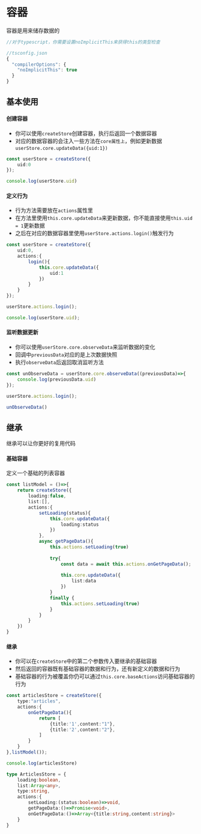 # 容器

容器是用来储存数据的 <br />


``` typescript
//对于typescript，你需要设置noImplicitThis来获得this的类型检查

//tsconfig.json
{
  "compilerOptions": {
    "noImplicitThis": true
  }
}
```

## 基本使用

#### 创建容器

* 你可以使用`createStore`创建容器，执行后返回一个数据容器
* 对应的数据容器的会注入一些方法在`core属性上`，例如更新数据`userStore.core.updateData({uid:1})`

```typescript
const userStore = createStore({
    uid:0
});

console.log(userStore.uid)
```

#### 定义行为

* 行为方法需要放在`actions`属性里 <br />
* 在方法里使用`this.core.updateData`来更新数据，你不能直接使用`this.uid = 1`更新数据 <br />
* 之后在对应的数据容器里使用`userStore.actions.login()`触发行为


```typescript
const userStore = createStore({
    uid:0,
    actions:{
        login(){
            this.core.updateData({
                uid:1
            })
        }
    }
});

userStore.actions.login();

console.log(userStore.uid);
```

#### 监听数据更新

* 你可以使用`userStore.core.observeData`来监听数据的变化 <br />
* 回调中`previousData`对应的是上次数据快照 <br />
* 执行`observeData`后返回取消监听方法

```typescript
const unObserveData = userStore.core.observeData((previousData)=>{
    console.log(previousData.uid)
});

userStore.actions.login();

unObserveData()
```

## 继承

继承可以让你更好的复用代码

#### 基础容器

定义一个基础的列表容器

```typescript
const listModel = ()=>{
    return createStore({
        loading:false,
        list:[],
        actions:{
            setLoading(status){
                this.core.updateData({
                    loading:status
                })
            },
            async getPageData(){
                this.actions.setLoading(true)
                
                try{
                    const data = await this.actions.onGetPageData();
                    
                    this.core.updateData({
                        list:data
                    })
                }
                finally {
                    this.actions.setLoading(true)
                }
            }
        }
    })
}

```

#### 继承

* 你可以在`createStore`中的第二个参数传入要继承的基础容器
* 然后返回的容器既有基础容器的数据和行为，还有新定义的数据和行为
* 基础容器的行为被覆盖你仍可以通过`this.core.baseActions`访问基础容器的行为

```typescript
const articlesStore = createStore({
    type:"articles",
    actions:{
        onGetPageData(){
            return [
                {title:'1',content:"1"},
                {title:'2',content:"2"},
            ]
        }
    }
},listModel());

console.log(articlesStore)

type ArticlesStore = {
    loading:boolean,
    list:Array<any>,
    type:string,
    actions:{
        setLoading:(status:boolean)=>void,
        getPageData:()=>Promise<void>,
        onGetPageData:()=>Array<{title:string,content:string}>
    }
}

```